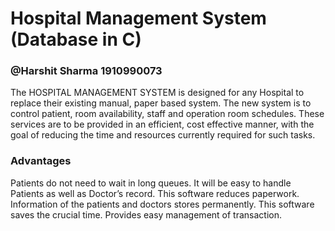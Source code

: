 # Hospital Management System (Database in C)
### @Harshit Sharma 1910990073
The HOSPITAL MANAGEMENT SYSTEM is designed for any Hospital to replace their existing manual, paper based system. The new system is to control patient, room availability, staff and operation room schedules. These services are to be provided in an efficient, cost effective manner, with the goal of reducing the time and resources currently required for such tasks.
### Advantages
Patients do not need to wait in long queues.
It will be easy to handle Patients as well as Doctor’s record.
This software reduces paperwork.
Information of the patients and doctors stores permanently.
This software saves the crucial time.
Provides easy management of transaction.
